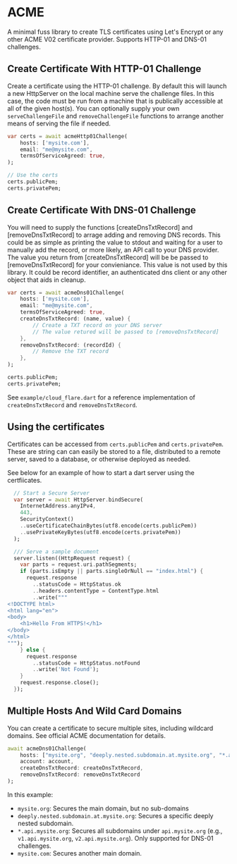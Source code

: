 # ACME

A minimal fuss library to create TLS certificates using Let's Encrypt or any other ACME V02 certificate provider.  Supports HTTP-01 and DNS-01 challenges.

## Create Certificate With HTTP-01 Challenge

Create a certificate using the HTTP-01 challenge.  By default this will launch a new HttpServer on the local machine serve the challenge files.  In this case, the code must be run from a machine that is publically accessible at all of the given host(s). You can optionally supply your own `serveChallengeFile` and `removeChallengeFile` functions to arrange another means of serving the file if needed.

``` dart
var certs = await acmeHttp01Challenge(
    hosts: ['mysite.com'], 
    email: "me@mysite.com",
    termsOfServiceAgreed: true,
);

// Use the certs
certs.publicPem;
certs.privatePem;
```


## Create Certificate With DNS-01 Challenge

You will need to supply the functions [createDnsTxtRecord] and [removeDnsTxtRecord]
to arrage adding and removing DNS records.  This could be as simple as printing the value to stdout and waiting for a user to manually add the record, or more likely, an API call to your DNS provider.  The value you return from [createDnsTxtRecord] will be be passed to [removeDnsTxtRecord] for your convieniance.  This value is not used by this library.  It could be record identifier, an authenticated dns client or any other object that aids in cleanup.

``` dart
var certs = await acmeDns01Challenge(
    hosts: ['mysite.com'], 
    email: "me@mysite.com",
    termsOfServiceAgreed: true,
    createDnsTxtRecord: (name, value) {
        // Create a TXT record on your DNS server
        // The value retured will be passed to [removeDnsTxtRecord]
    }, 
    removeDnsTxtRecord: (recordId) {
        // Remove the TXT record
    },
);

certs.publicPem;
certs.privatePem;
```

See `example/cloud_flare.dart` for a reference implementation of `createDnsTxtRecord` and `removeDnsTxtRecord`.

## Using the certificates

Certificates can be accessed from `certs.publicPem` and `certs.privatePem`.  These are string can can easily be stored to a file, distributed to a remote server, saved to a database, or otherwise deployed as needed.

See below for an example of how to start a dart server using the certfiicates.


``` dart
  // Start a Secure Server
  var server = await HttpServer.bindSecure(
    InternetAddress.anyIPv4,
    443,
    SecurityContext()
    ..useCertificateChainBytes(utf8.encode(certs.publicPem))
    ..usePrivateKeyBytes(utf8.encode(certs.privatePem))
  );

  /// Serve a sample document
  server.listen((HttpRequest request) {
    var parts = request.uri.pathSegments;
    if (parts.isEmpty || parts.singleOrNull == "index.html") {
      request.response
        ..statusCode = HttpStatus.ok
        ..headers.contentType = ContentType.html
        ..write("""
<!DOCTYPE html>
<html lang="en">
<body>
    <h1>Hello From HTTPS!</h1>
</body>
</html>
""");
    } else {
      request.response
        ..statusCode = HttpStatus.notFound
        ..write('Not Found');
    }
    request.response.close();
  });
```

## Multiple Hosts And Wild Card Domains

You can create a certificate to secure multiple sites, including wildcard domains.  See official ACME documentation for details.

``` Dart
await acmeDns01Challenge(
    hosts: ["mysite.org", "deeply.nested.subdomain.at.mysite.org", "*.api.mysite.org", "mysite.com"], 
    account: account,
    createDnsTxtRecord: createDnsTxtRecord,
    removeDnsTxtRecord: removeDnsTxtRecord
);
```
In this example:

+ `mysite.org`: Secures the main domain, but no sub-domains
+ `deeply.nested.subdomain.at.mysite.org`: Secures a specific deeply nested subdomain.
+ `*.api.mysite.org`: Secures all subdomains under `api.mysite.org` (e.g., `v1.api.mysite.org`, `v2.api.mysite.org`).  Only supported for DNS-01 challenges.
+ `mysite.com`: Secures another main domain.

